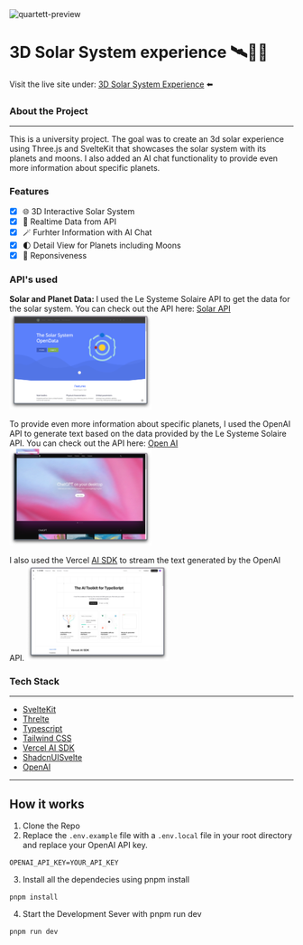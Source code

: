 <img src="src/app/opengraph-image.png" alt="quartett-preview"/>

# 3D Solar System experience 🛰️👨‍🚀

Visit the live site under: [3D Solar System Experience](https://3d-solar-system-experience.vercel.app) ⬅️

### About the Project

---

This is a university project. The goal was to create an 3d solar experience using Three.js and SvelteKit that showcases the solar system with its planets and moons. I also added an AI chat functionality to provide even more information about specific planets.

### Features

- [x] 🌐 3D Interactive Solar System
- [x] 📶 Realtime Data from API
- [x] 🪄 Furhter Information with AI Chat
- [x] 🌓 Detail View for Planets including Moons
- [x] 📲 Reponsiveness

### API's used

<b>Solar and Planet Data: </b>
I used the Le Systeme Solaire API to get the data for the solar system. You can check out the API here:
[Solar API](https://api.le-systeme-solaire.net/rest/bodies)
<br/>
<img src="./static/documentation/api-preview.png" alt="solar-api-preview" style="width: 50%;"/>

To provide even more information about specific planets, I used the OpenAI API to generate text based on the data provided by the Le Systeme Solaire API. You can check out the API here:
[Open AI](https://platform.openai.com/docs/api-reference/chat)
<img src="./static/documentation/openai-preview.png" alt="openai-preview" style="width: 50%;"/>

I also used the Vercel [AI SDK](https://sdk.vercel.ai/docs/introduction) to stream the text generated by the OpenAI API.
<img src="./static/documentation/vercel-sdk-preview.png" alt="vercel-sdk-preview" style="width: 50%;"/>

### Tech Stack

---

- [SvelteKit](https://svelte.dev/)
- [Threlte](https://threlte.xyz/)
- [Typescript](https://www.typescriptlang.org/)
- [Tailwind CSS](https://tailwindcss.com/)
- [Vercel AI SDK](https://sdk.vercel.ai/docs/introduction)
- [ShadcnUISvelte](https://www.shadcn-svelte.com/)
- [OpenAI](https://platform.openai.com/docs/api-reference/chat)

---

## How it works

1. Clone the Repo
2. Replace the `.env.example` file with a `.env.local` file in your root directory and replace your OpenAI API key.

```
OPENAI_API_KEY=YOUR_API_KEY
```

3. Install all the dependecies using pnpm install

```
pnpm install
```

4. Start the Development Sever with pnpm run dev

```
pnpm run dev
```

